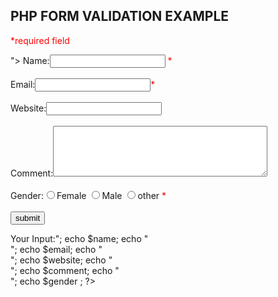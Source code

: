 <!DOCTYPE HTML>
<html>
<head>
<style>
.error{color:#FF0000;}
</style>
</head>
<body>
<?php
//define variables and set to empty values.
$nameErr=$emailErr=$genderErr=$websiteErr="";
$name=$email=$gender=$comment=$website="";
if($_SERVER["REQUEST_METHOD"]=="POST"){
if(empty($_post["name"])){
$nameErr="name is required";
}else{
$name=test_input($_post["name"]);
}
if(empty($_post["email"])){
$emailErr="email is required";
$email=test_input($_post["email"]);}
if(empty($_post["website"])){
$website="";
}else{
$website=test_input($_post["website"]);
}
if(empty($_post["comment"])){
$comment="";
}else{
$comment=test_input($_post["comment"]);
}
if(empty($_post["gender"])){
$genderErr="gender is required";
}else{
$gender=test_input($_post["gender"]);
}
}
function test_input($data){
$data=trim($data);
$data=stripslashes($data);
$data=htmlspecialchars($data);
return $data;
}
?>
<h2>PHP FORM VALIDATION EXAMPLE</h2>
<p><span class="error">*required field</span></p>
<form method="post" action="<?php echo htmlspecialchars($_server["PHP_SELF"]);?>">
Name:<input type="text" name="name">
<span class="error">*<?php echo $nameErr;?></span><br><br>
Email:<input type="text" name="email"><span class="error">*<?php
echo $emailErr;?></span><br><br>
Website:<input type="text" name="website">
<span class="error"*<?php echo $websiteErr;?></span><br><br>
Comment:<textarea name="comment" rows="5" cols="40"></textarea><br><br>
Gender:<input type="radio" name="gender" value="female">Female
<input type="radio" name="gender" value="male">Male
<input type="radio" name="gender" value="other">other
<span class="error">*<?php echo $genderErr;?></span><br><br>
<input type="submit" name="submit" value="submit">
</form>
<?php
echo "<h2>Your Input:</h2>";
echo $name;
echo "<br>";
echo $email;
echo "<br>";
echo $website;
echo "<br>";
echo $comment;
echo "<br>";
echo $gender ;
?>
</body>
</html>
